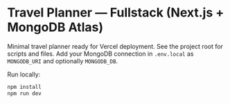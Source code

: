 # Travel Planner — Fullstack (Next.js + MongoDB Atlas)

Minimal travel planner ready for Vercel deployment. See the project root for scripts and files. Add your MongoDB connection in `.env.local` as `MONGODB_URI` and optionally `MONGODB_DB`.

Run locally:
```bash
npm install
npm run dev
```
